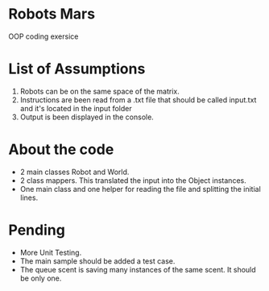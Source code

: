 # Robots Mars
OOP coding exersice

# List of Assumptions
1. Robots can be on the same space of the matrix.
2. Instructions are been read from a .txt file that should be called input.txt and it's located in the input folder
3. Output is been displayed in the console. 


# About the code
- 2 main classes Robot and World.
- 2 class mappers. This translated the input into the Object instances.
- One main class and one helper for reading the file and splitting the initial lines.


# Pending
- More Unit Testing.
- The main sample should be added a test case.
- The queue scent is saving many instances of the same scent. It should be only one.

